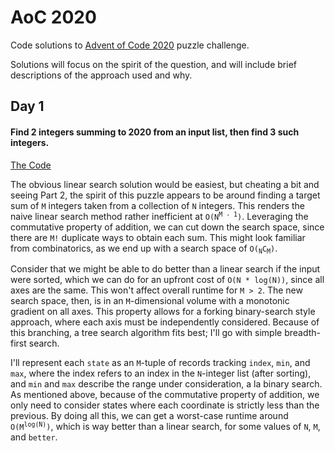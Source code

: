 # AoC 2020

Code solutions to [Advent of Code 2020](https://adventofcode.com/2020) puzzle challenge.

Solutions will focus on the spirit of the question, and will include brief descriptions of the approach used and why.

## Day 1

#### Find 2 integers summing to 2020 from an input list, then find 3 such integers.

[The Code](src/day1.py)

The obvious linear search solution would be easiest, but cheating a bit and seeing Part 2, the spirit of this puzzle appears to be around finding a target sum of `M` integers taken from a collection of `N` integers. This renders the naive linear search method rather inefficient at <code>O(N<sup>M - 1</sup>)</code>. Leveraging the commutative property of addition, we can cut down the search space, since there are `M!` duplicate ways to obtain each sum. This might look familiar from combinatorics, as we end up with a search space of <code>O(<sub>N</sub>C<sub>M</sub>)</code>. 

Consider that we might be able to do better than a linear search if the input were sorted, which we can do for an upfront cost of `O(N * log(N))`, since all axes are the same. This won't affect overall runtime for `M > 2`. The new search space, then, is in an `M`-dimensional volume with a monotonic gradient on all axes. This property allows for a forking binary-search style approach, where each axis must be independently considered. Because of this branching, a tree search algorithm fits best; I'll go with simple breadth-first search.

I'll represent each `state` as an `M`-tuple of records tracking `index`, `min`, and `max`, where the index refers to an index in the `N`-integer list (after sorting), and `min` and `max` describe the range under consideration, a la binary search. As mentioned above, because of the commutative property of addition, we only need to consider states where each coordinate is strictly less than the previous. By doing all this, we can get a worst-case runtime around <code>O(M<sup>log(N)</sup>)</code>, which is way better than a linear search, for some values of `N`, `M`, and `better`.

